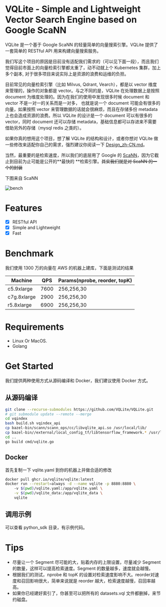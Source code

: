 # VQLite - Simple and Lightweight Vector Search Engine based on Google ScaNN

VQLite 是一个基于 Google ScaNN 的轻量简单的向量搜索引擎。VQLite 提供了一套简单的 RESTful API 用来构建向量搜索服务。

我们写这个项目的原因是目前没有适配我们需求的（可以见下面一段），而且我们觉得目前市面上的向量检索引擎都太重了，动不动就上个 Kubernetes 集群，加上多个副本, 对于很多项目来说实际上是资源的浪费和运维的负担。

目前常见的向量检索引擎（比如 Milvus, Qdrant, Vearch），都是以 vector 维度来管理的，操作的对象都是 vector。与之不同的是，VQLite
在处理数据上是按照 document 为维度处理的。因为在我们的使用中发现很多时候 document 和 vector 不是一对一的关系而是一对多，
也就是说一个 document 可能会有很多的向量，如果按照 vector 来管理数据的话就会很麻烦，而且在存储多份 metadata 上也会造成资源的浪费。所以
VQLite 的设计是一个 document 可以有很多的 vector，同时 document 还可以存储 metadata，基础信息都可以存进来不需要借助另外的存储（mysql
redis 之类的）。

如果你真的想用这个项目，想了解 VQLite 的结构和设计，或者你想对 VQLite 做一些修改来适配你自己的需求，强烈建议你阅读一下 [Design_zh-CN.md](Design_zh-CN.md)。

当然，最重要的是检索速度，所以我们的底层用了 Google
的 [ScaNN](https://github.com/google-research/google-research/tree/master/scann)，因为它截止到目前为止可能是公开的**最快的
**检索引擎。~~其实我们就是对 ScaNN 的一个的封装~~

下图来自 ScaNN

![bench](https://github.com/google-research/google-research/raw/master/scann/docs/glove_bench.png)

# Features

- [x] RESTful API
- [x] Simple and Lightweight
- [x] Fast

# Benchmark

我们使用 1300 万的向量在 AWS 的机器上建库，下面是测试的结果

| Machine     | QPS  | Params(nprobe, reorder, topK) |
|-------------|------|-------------------------------|
| c5.9xlarge  | 7600 | 256,256,30                    |
| c7g.8xlarge | 2900 | 256,256,30                    |
| r5.8xlarge  | 6900 | 256,256,30                    |

# Requirements

- Linux Or MacOS.
- Golang

# Get Started

我们提供两种使用方式从源码编译和 Docker，我们建议使用 Docker 方式。

## 从源码编译

```bash
git clone --recurse-submodules https://github.com/VQLite/VQLite.git
# git submodule update --remote --merge
cd vqindex
bash build.sh vqindex_api
cp bazel-bin/scann/scann_ops/cc/libvqlite_api.so /usr/local/lib/
cp bazel-bin//external/local_config_tf/libtensorflow_framework.* /usr/local/lib/
cd ..
go build cmd/vqlite.go
```

## Docker
首先复制一下 vqlite.yaml 到你的机器上并做合适的修改
```bash 
docker pull ghcr.io/vqlite/vqlite:latest
docker run --restart=always -d --name vqlite -p 8880:8880 \ 
    -v $(pwd)/vqlite.yaml:/app/vqlite.yaml \
    -v $(pwd)/vqlite_data:/app/vqlite_data \
    vqlite
```

## 调用示例

可以查看 python_sdk 目录，有示例代码。

# Tips

- 尽量让一个 Segment 尽可能的大，贴着内存的上限设置，尽量减少 Segment 的数量，这样可以提高检索速度。Segment 的数量越多，速度就会越慢。
- 根据我们的测试，nprobe 和 topK 的设置对检索速度影响不大。reorder对速度和召回影响很大，简单来说就是 reorder 越大，检索速度越慢，召回率越高。
- 如果你已经建好索引了，你甚至可以把所有的 datasets.vql 文件都删掉，来节约磁盘。
